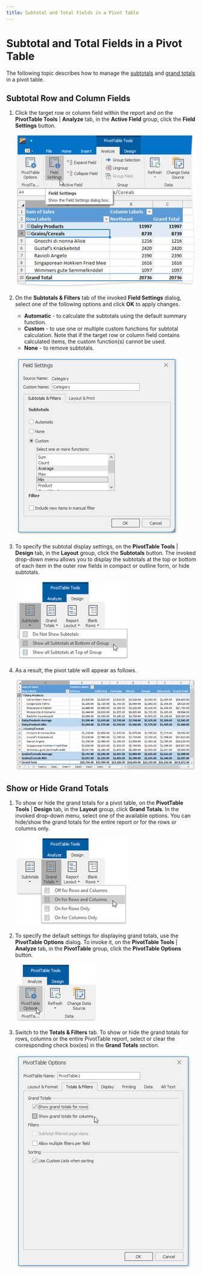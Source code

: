 ```yaml
---
title: Subtotal and Total Fields in a Pivot Table
---
```

# Subtotal and Total Fields in a Pivot Table
The following topic describes how to manage the [subtotals](#subtotals) and [grand totals](#grandtotals) in a pivot table.

<a name="subtotals"/>

## Subtotal Row and Column Fields
1. Click the target row or column field within the report and on the **PivotTable Tools** | **Analyze** tab, in the **Active Field** group, click the **Field Settings** button.
	
	![Spreadsheet_PivotTable_Format_RowAndColumn_Ribbon](../../../images/img126642.png)
2. On the **Subtotals &amp; Filters** tab of the invoked **Field Settings** dialog, select one of the following options and click **OK** to apply changes.
	* **Automatic** - to calculate the subtotals using the default summary function.
	* **Custom** - to use one or multiple custom functions for subtotal calculation. Note that if the target row or column field contains calculated items, the custom function(s) cannot be used.
	* **None** - to remove subtotals.
	
	![Spreadsheet_PivotTable_Format_RowsAndColumns_Dialog](../../../images/img126643.png)
3. To specify the subtotal display settings, on the **PivotTable Tools** | **Design** tab, in the **Layout** group, click the **Subtotals** button. The invoked drop-down menu allows you to display the subtotals at the top or bottom of each item in the outer row fields in compact or outline form, or hide subtotals.
	
	![Spreadsheet_PivotTable_Subtotals_Ribbon](../../../images/img126800.png)
4. As a result, the pivot table will appear as follows.
	
	![Spreadsheet_PivotTable_Format_RowsAndColumns_Result](../../../images/img126644.png)

<a name="grandtotals"/>

## Show or Hide Grand Totals
1. To show or hide the grand totals for a pivot table, on the **PivotTable Tools** | **Design** tab, in the **Layout** group, click **Grand Totals**. In the invoked drop-down menu, select one of the available options. You can hide/show the grand totals for the entire report or for the rows or columns only.
	
	![Spreadsheet_PivotTable_GrandTotals_Ribbon](../../../images/img126855.png)
2. To specify the default settings for displaying grand totals, use the **PivotTable Options** dialog. To invoke it, on the **PivotTable Tools** | **Analyze** tab, in the **PivotTable** group, click the **PivotTable Options** button.
	
	![Spreadsheet_PivotTable_OptionDialog_FromRibbon](../../../images/img126825.png)
3. Switch to the **Totals &amp; Filters** tab. To show or hide the grand totals for rows, columns or the entire PivotTable report, select or clear the corresponding check box(es) in the **Grand Totals** section.
	
	![Spreadsheet_PivotTable_GrandTotals_OptionsDialog](../../../images/img126858.png)